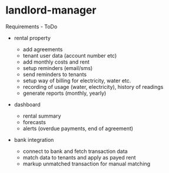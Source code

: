 # landlord-manager

Requirements - ToDo
- rental property
  - add agreements
  - tenant user data (account number etc)
  - add monthly costs and rent
  - setup reminders (email/sms)
  - send reminders to tenants
  - setup way of billing for electricity, water etc.
  - recording of usage (water, electricity), history of readings
  - generate reports (monthly, yearly)
- dashboard
  - rental summary
  - forecasts
  - alerts (overdue payments, end of agreement)
  
- bank integration
  - connect to bank and fetch transaction data
  - match data to tenants and apply as payed rent
  - markup unmatched transaction for manual matching

